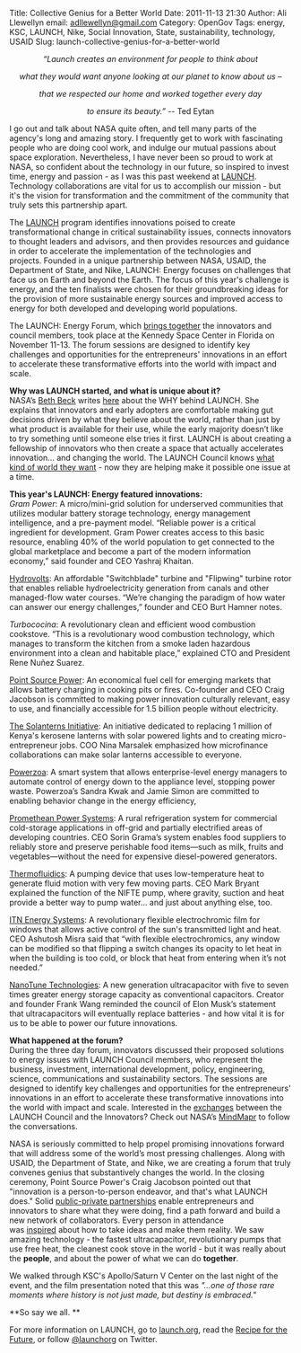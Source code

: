Title: Collective Genius for a Better World
Date: 2011-11-13 21:30
Author: Ali Llewellyn
email: adllewellyn@gmail.com
Category: OpenGov
Tags: energy, KSC, LAUNCH, Nike, Social Innovation, State, sustainability, technology, USAID
Slug: launch-collective-genius-for-a-better-world

<div style="text-align: center;">

*“Launch creates an environment for people to think about*

</div>

<div style="text-align: center;">

*what they would want anyone looking at our planet to know about us –*

</div>

<div style="text-align: center;">

*that we respected our home and worked together every day*

</div>

<div style="text-align: center;">

*to ensure its beauty.”* -- Ted Eytan

</div>

<div>

I go out and talk about NASA quite often, and tell many parts of the
agency's long and amazing story. I frequently get to work with
fascinating people who are doing cool work, and indulge our mutual
passions about space exploration. Nevertheless, I have never been so
proud to work at NASA, so confident about the technology in our future,
so inspired to invest time, energy and passion - as I was this past
weekend at [LAUNCH][]. Technology collaborations are vital for us to
accomplish our mission - but it's the vision for transformation and the
commitment of the community that truly sets this partnership apart.

</div>

<div>

The [LAUNCH][1] program identifies innovations poised to create
transformational change in critical sustainability issues, connects
innovators to thought leaders and advisors, and then provides resources
and guidance in order to accelerate the implementation of the
technologies and projects. Founded in a unique partnership between NASA,
USAID, the Department of State, and Nike, LAUNCH: Energy focuses on
challenges that face us on Earth and beyond the Earth. The focus of this
year's challenge is energy, and the ten finalists were chosen for their
groundbreaking ideas for the provision of more sustainable energy
sources and improved access to energy for both developed and developing
world populations.

</div>

<div>

The LAUNCH: Energy Forum, which [brings together][] the innovators and
council members, took place at the Kennedy Space Center in Florida on
November 11-13. The forum sessions are designed to identify key
challenges and opportunities for the entrepreneurs' innovations in an
effort to accelerate these transformative efforts into the world with
impact and scale.

**Why was LAUNCH started, and what is unique about it?**  
NASA’s [Beth Beck][] writes [here][] about the WHY behind LAUNCH. She
explains that innovators and early adopters are comfortable making gut
decisions driven by what they believe about the world, rather than just
by what product is available for their use, while the early majority
doesn’t like to try something until someone else tries it first. LAUNCH
is about creating a fellowship of innovators who then create a space
that actually accelerates innovation... and changing the world. The
LAUNCH Council knows [what kind of world they want][] - now they are
helping make it possible one issue at a time.

**This year's LAUNCH: Energy featured innovations:**  
*Gram Power*: A micro/mini-grid solution for underserved communities
that utilizes modular battery storage technology, energy management
intelligence, and a pre-payment model. “Reliable power is a critical
ingredient for development. Gram Power creates access to this basic
resource, enabling 40% of the world population to get connected to the
global marketplace and become a part of the modern information economy,”
said founder and CEO Yashraj Khaitan.

[Hydrovolts][]: An affordable "Switchblade" turbine and "Flipwing"
turbine rotor that enables reliable hydroelectricity generation from
canals and other managed-flow water courses. “We’re changing the
paradigm of how water can answer our energy challenges,” founder and CEO
Burt Hamner notes.

*Turbococina*: A revolutionary clean and efficient wood combustion
cookstove. “This is a revolutionary wood combustion technology, which
manages to transform the kitchen from a smoke laden hazardous
environment into a clean and habitable place,” explained CTO and
President Rene Nuñez Suarez.

[Point Source Power][]: An economical fuel cell for emerging markets
that allows battery charging in cooking pits or fires. Co-founder and
CEO Craig Jacobson is committed to making power innovation culturally
relevant, easy to use, and financially accessible for 1.5 billion people
without electricity.

[The Solanterns Initiative][]: An initiative dedicated to replacing 1
million of Kenya's kerosene lanterns with solar powered lights and to
creating micro-entrepreneur jobs. COO Nina Marsalek emphasized how
microfinance collaborations can make solar lanterns accessible to
everyone.

[Powerzoa][]: A smart system that allows enterprise-level energy
managers to automate control of energy down to the appliance level,
stopping power waste. Powerzoa’s Sandra Kwak and Jamie Simon are
committed to enabling behavior change in the energy efficiency,

[Promethean Power Systems][]: A rural refrigeration system for
commercial cold-storage applications in off-grid and partially
electrified areas of developing countries. CEO Sorin Grama’s system
enables food suppliers to reliably store and preserve perishable food
items—such as milk, fruits and vegetables—without the need for expensive
diesel-powered generators.

[Thermofluidics][]: A pumping device that uses low-temperature heat to
generate fluid motion with very few moving parts. CEO Mark Bryant
explained the function of the NIFTE pump, where gravity, suction and
heat provide a better way to pump water... and just about anything else,
too.

[ITN Energy Systems][]: A revolutionary flexible electrochromic film for
windows that allows active control of the sun's transmitted light and
heat. CEO Ashutosh Misra said that “with flexible electrochromics, any
window can be modified so that flipping a switch changes its opacity to
let heat in when the building is too cold, or block that heat from
entering when it’s not needed.”

[NanoTune Technologies][]: A new generation ultracapacitor with five to
seven times greater energy storage capacity as conventional capacitors.
Creator and founder Frank Wang reminded the council of Elon Musk’s
statement that ultracapacitors will eventually replace batteries - and
how vital it is for us to be able to power our future innovations.

**What happened at the forum?**  
During the three day forum, innovators discussed their proposed
solutions to energy issues with LAUNCH Council members, who represent
the business, investment, international development, policy,
engineering, science, communications and sustainability sectors. The
sessions are designed to identify key challenges and opportunities for
the entrepreneurs' innovations in an effort to accelerate these
transformative innovations into the world with impact and scale.
Interested in the [exchanges][] between the LAUNCH Council and the
Innovators? Check out NASA’s [MindMapr][] to follow the conversations.

NASA is seriously committed to help propel promising innovations forward
that will address some of the world’s most pressing challenges. Along
with USAID, the Department of State, and Nike, we are creating a forum
that truly convenes genius that substantively changes the world. In the
closing ceremony, Point Source Power's Craig Jacobson pointed out that
"innovation is a person-to-person endeavor, and that's what LAUNCH
does." Solid [public-private partnerships][] enable entrepreneurs and
innovators to share what they were doing, find a path forward and build
a new network of collaborators. Every person in attendance
was [inspired][] about how to take ideas and make them reality. We saw
amazing technology - the fastest ultracapacitor, revolutionary pumps
that use free heat, the cleanest cook stove in the world - but it was
really about the **people**, and about the power of what we can
do **together**.

</div>

<div>

We walked through KSC's Apollo/Saturn V Center on the last night of the
event, and the film presentation noted that this was *"...one of those
rare moments where history is not just made, but destiny is embraced."*

</div>

<div>

**So say we all. **

</div>

<div>

For more information on LAUNCH, go to [launch.org][], read the [Recipe
for the Future][], or follow [@launchorg][] on Twitter.

</div>

  [LAUNCH]: http://www.floridatoday.com/article/20111111/NEWS01/311110049/Innovators-tout-10-energy-ideas
  [1]: http://launch.org
  [brings together]: http://twitter.com/#!/launchorg/status/135447047951233024
  [Beth Beck]: http://twitter.com/#!/bethbeck
  [here]: http://www.opennasa.com/2011/01/28/launch-we-know-why-do-you/
  [what kind of world they want]: http://www.fragileoasis.org/blog/2011/7/what-kind-world-do-you-want/
  [Hydrovolts]: http://hydrovolts.com/
  [Point Source Power]: http://www.pointsourcepower.com/
  [The Solanterns Initiative]: http://www.solanterns.com/
  [Powerzoa]: http://powerzoa.com/
  [Promethean Power Systems]: http://www.coolectrica.com/
  [Thermofluidics]: http://www.thermofluidics.com/
  [ITN Energy Systems]: http://www.itnes.com/
  [NanoTune Technologies]: http://www.nanotune.com/
  [exchanges]: http://twitter.com/#!/launchorg/status/135462100947578880
  [MindMapr]: http://mindmapr.nasa.gov/
  [public-private partnerships]: http://twitter.com/#!/RobAtState/status/135402456933867520
  [inspired]: http://twitter.com/#!/StateOfTrey/status/135496641837932545
  [launch.org]: http://launch.org/
  [Recipe for the Future]: http://launch.org/story/44/recipe-for-the-future
  [@launchorg]: http://twitter.com/launchorg
